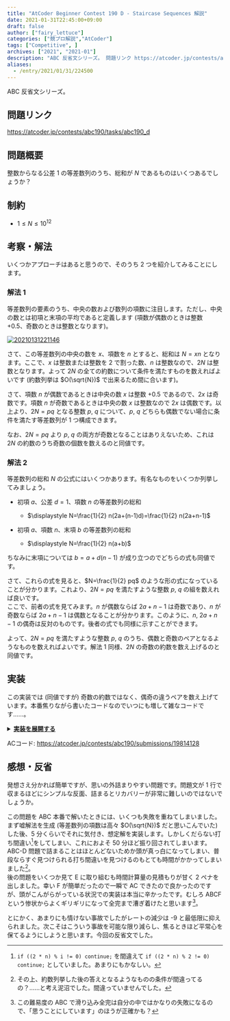 ```yaml
---
title: "AtCoder Beginner Contest 190 D - Staircase Sequences 解説"
date: 2021-01-31T22:45:00+09:00
draft: false
author: ["fairy_lettuce"]
categories: ["競プロ解説","AtCoder"]
tags: ["Competitive", ]
archives: ["2021", "2021-01"]
description: "ABC 反省文シリーズ。 問題リンク https://atcoder.jp/contests/abc190/tasks/abc190_d 問題概要 整数からなる公差 の等差数列のうち、総和が であるものはいくつあるでしょうか？ 制約"
aliases:
  - /entry/2021/01/31/224500
---
```


<!-- 解説ブログ テンプレ -->

ABC 反省文シリーズ。

## 問題リンク

https://atcoder.jp/contests/abc190/tasks/abc190_d

## 問題概要

整数からなる公差 $1$ の等差数列のうち、総和が $N$ であるものはいくつあるでしょうか？

## 制約

- $1\le N \le 10^{12}$  

<!--more-->

## 考察・解法

いくつかアプローチはあると思うので、そのうち 2 つを紹介してみることにします。  

### 解法 1

等差数列の要素のうち、中央の数および数列の項数に注目します。ただし、中央の数とは初項と末項の平均であると定義します (項数が偶数のときは整数 $+0.5$、奇数のときは整数となります)。  


<a href="https://f.hatena.ne.jp/fairy_lettuce/20210131221146">
  <img src="https://cdn-ak.f.st-hatena.com/images/fotolife/f/fairy_lettuce/20210131/20210131221146.png" alt="20210131221146">
</a>


さて、この等差数列の中央の数を $x$、項数を $n$ とすると、総和は $N=xn$ となります。ここで、$x$ は整数または整数を $2$ で割った数、$n$ は整数なので、$2N$ は整数となります。よって $2N$ の全ての約数について条件を満たすものを数えればよいです (約数列挙は $O(\sqrt{N})$ で出来るため間に合います)。

さて、項数 $n$ が偶数であるときは中央の数 $x$ は整数 $+0.5$ であるので、$2x$ は奇数です。項数 $n$ が奇数であるときは中央の数 $x$ は整数なので $2x$ は偶数です。以上より、$2N=pq$ となる整数 $p,\ q$ について、$p,\ q$ どちらも偶数でない場合に条件を満たす等差数列が $1$ つ構成できます。

なお、$2N=pq$ より $p,\ q$ の両方が奇数となることはありえないため、これは $2N$ の約数のうち奇数の個数を数えるのと同値です。

### 解法 2

等差数列の総和 $N$ の公式にはいくつかあります。有名なものをいくつか列挙してみましょう。  

- 初項 $a$、公差 $d=1$、項数 $n$ の等差数列の総和  
    - $\displaystyle N=\frac{1}{2} n(2a+(n-1)d)=\frac{1}{2} n(2a+n-1)$  

- 初項 $a$、項数 $n$、末項 $b$ の等差数列の総和  
    - $\displaystyle N=\frac{1}{2} n(a+b)$  

ちなみに末項については $b=a+d(n-1)$ が成り立つのでどちらの式も同値です。  

さて、これらの式を見ると、$N=\frac{1}{2} pq$ のような形の式になっていることが分かります。これより、$2N=pq$ を満たすような整数 $p,\ q$ の組を数えれば良いです。  
ここで、前者の式を見てみます。$n$ が偶数ならば $2a+n-1$ は奇数であり、$n$ が奇数ならば $2a+n-1$ は偶数となることが分かります。このように、$n,\ 2a+n-1$ の偶奇は反対のものです。後者の式でも同様に示すことができます。

よって、$2N=pq$ を満たすような整数 $p,\ q$ のうち、偶数と奇数のペアとなるようなものを数えればよいです。解法 1 同様、$2N$ の奇数の約数を数え上げるのと同値です。

## 実装

この実装では (同値ですが) 奇数の約数ではなく、偶奇の違うペアを数え上げています。本番焦りながら書いたコードなのでいつにも増して雑なコードです……。

<details><summary><u><b>実装を展開する</b></u></summary>

```cs
		public void Solve()
		{
			var n = sr.ReadLong();
			var ans = 0;
			for (long i = 1; i * i <= 2 * n; i++)
			{
				if ((2 * n) % i != 0) continue;
				var c = (2 * n) / i;
				if (i % 2 == 0) { if (c % 2 == 1) ans++; }
				else { if (c % 2 == 0) ans++; }
				if (i * i != 2 * n)
				{
					if (c % 2 == 0)
					{
						if (i % 2 == 1) ans++;
					}
					else
					{
						if (i % 2 == 0) ans++;
					}
				}
			}
			Console.WriteLine(ans);
		}
```

</details>

ACコード: https://atcoder.jp/contests/abc190/submissions/19814128  

## 感想・反省

発想さえ分かれば簡単ですが、思いの外詰まりやすい問題です。問題文が 1 行で収まるほどにシンプルな反面、詰まるとリカバリーが非常に難しいのではないでしょうか。

この問題を ABC 本番で解いたときには、いくつも失敗を重ねてしまいました。まず嘘解法を生成 (等差数列の項数は高々 $O(\sqrt{N})$ だと思いこんでいた) した後、5 分くらいでそれに気付き、想定解を実装します。しかしくだらない打ち間違い[^1]をしてしまい、これにおよそ 50 分ほど振り回されてしまいます。ABC-D 問題で詰まることはほとんどないためか頭が真っ白になってしまい、普段ならすぐ見つけられる打ち間違いを見つけるのもとても時間がかかってしまいました[^2]。  
後の問題をいくつか見て E に取り組むも時間計算量の見積もりが甘く 2 ペナを出しました。幸い F が簡単だったので一瞬で AC できたので良かったのですが、頭がこんがらがっている状況での実装は本当に辛かったです。むしろ ABCF という惨状からよくギリギリになって全完まで漕ぎ着けたと思います[^3]。

とにかく、あまりにも情けない事故でしたがレートの減少は -9 と最低限に抑えられました。次こそはこういう事故を可能な限り減らし、焦るときほど平常心を保てるようにしようと思います。今回の反省文でした。

[^1]: `if ((2 * n) % i != 0) continue;` を間違えて `if ((2 * n) % 2 != 0) continue;` としていました。あまりにもかなしい。
[^2]: その上、約数列挙した後の答えとなるようなものの条件が間違ってるの？……と考え泥沼でした。間違っていませんでした。
[^3]: この難易度の ABC で滑り込み全完は自分の中ではかなりの失敗になるので、「思うことにしています」のほうが正確かも？
